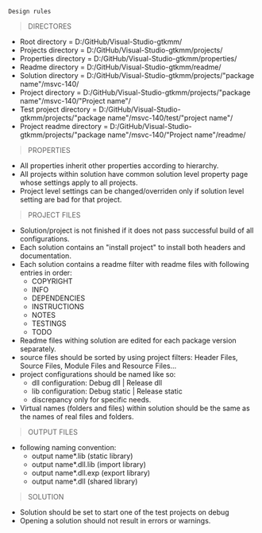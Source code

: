 ```
Design rules
```

>DIRECTORES

* Root directory = D:/GitHub/Visual-Studio-gtkmm/
* Projects directory = D:/GitHub/Visual-Studio-gtkmm/projects/
* Properties directory = D:/GitHub/Visual-Studio-gtkmm/properties/
* Readme directory = D:/GitHub/Visual-Studio-gtkmm/readme/
* Solution directory = D:/GitHub/Visual-Studio-gtkmm/projects/"package name"/msvc-140/
* Project directory = D:/GitHub/Visual-Studio-gtkmm/projects/"package name"/msvc-140/"Project name"/
* Test project directory = D:/GitHub/Visual-Studio-gtkmm/projects/"package name"/msvc-140/test/"project name"/
* Project readme directory = D:/GitHub/Visual-Studio-gtkmm/projects/"package name"/msvc-140/"Project name"/readme/

>PROPERTIES

* All properties inherit other properties according to hierarchy.
* All projects within solution have common solution level property page whose settings apply to all projects.
* Project level settings can be changed/overriden only if solution level setting are bad for that project.


>PROJECT FILES

* Solution/project is not finished if it does not pass successful build of all configurations.
* Each solution contains an "install project" to install both headers and documentation.
* Each solution contains a readme filter with readme files with following entries in order:
	* COPYRIGHT
	* INFO
	* DEPENDENCIES
	* INSTRUCTIONS
	* NOTES
	* TESTINGS
	* TODO
* Readme files withing solution are edited for each package version separately.
* source files should be sorted by using project filters: Header Files, Source Files, Module Files and Resource Files...
* project configurations should be named like so:
	* dll configuration: Debug dll | Release dll
	* lib configuration: Debug static | Release static
	* discrepancy only for specific needs.
* Virtual names (folders and files) within solution should be the same as the names of real files and folders.

>OUTPUT FILES

* following naming convention:
	* output name*.lib     (static library)
	* output name*.dll.lib (import library)
	* output name*.dll.exp (export library)
	* output name*.dll     (shared library)

>SOLUTION

* Solution should be set to start one of the test projects on debug
* Opening a solution should not result in errors or warnings.